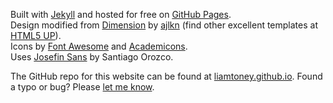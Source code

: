 Built with [Jekyll](https://jekyllrb.com/) and hosted for free on [GitHub Pages](https://pages.github.com/).  
Design modified from [Dimension](https://html5up.net/dimension) by [ajlkn](https://aj.lkn.io/) (find other excellent templates at [HTML5 UP](https://html5up.net/)).   
Icons by [Font Awesome](https://fontawesome.com/) and [Academicons](https://jpswalsh.github.io/academicons/).  
Uses [Josefin Sans](https://fonts.google.com/specimen/Josefin+Sans) by Santiago Orozco.

The GitHub repo for this website can be found at [liamtoney.github.io](https://github.com/liamtoney/liamtoney.github.io). Found a typo or bug? Please [let me know](https://github.com/liamtoney/liamtoney.github.io/issues/new).
